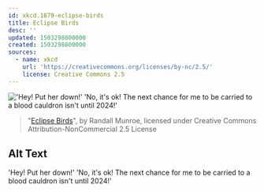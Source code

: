 ```yaml
---
id: xkcd.1879-eclipse-birds
title: Eclipse Birds
desc: ''
updated: 1503298800000
created: 1503298800000
sources:
  - name: xkcd
    url: 'https://creativecommons.org/licenses/by-nc/2.5/'
    license: Creative Commons 2.5
---
```

!['Hey! Put her down!' 'No, it's ok! The next chance for me to be carried to a blood cauldron isn't until 2024!'](https://imgs.xkcd.com/comics/eclipse_birds.png)
> "[Eclipse Birds](https://xkcd.com/1879/)", by Randall Munroe, licensed under Creative Commons Attribution-NonCommercial 2.5 License

## Alt Text
'Hey! Put her down!' 'No, it's ok! The next chance for me to be carried to a blood cauldron isn't until 2024!'
